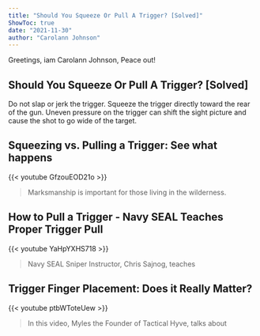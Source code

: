 ```yaml
---
title: "Should You Squeeze Or Pull A Trigger? [Solved]"
ShowToc: true 
date: "2021-11-30"
author: "Carolann Johnson" 
---
```


Greetings, iam Carolann Johnson, Peace out!
## Should You Squeeze Or Pull A Trigger? [Solved]
Do not slap or jerk the trigger. Squeeze the trigger directly toward the rear of the gun. Uneven pressure on the trigger can shift the sight picture and cause the shot to go wide of the target.

## Squeezing vs. Pulling a Trigger: See what happens
{{< youtube GfzouEOD21o >}}
>Marksmanship is important for those living in the wilderness. 

## How to Pull a Trigger - Navy SEAL Teaches Proper Trigger Pull
{{< youtube YaHpYXHS718 >}}
>Navy SEAL Sniper Instructor, Chris Sajnog, teaches 

## Trigger Finger Placement: Does it Really Matter?
{{< youtube ptbWToteUew >}}
>In this video, Myles the Founder of Tactical Hyve, talks about 

